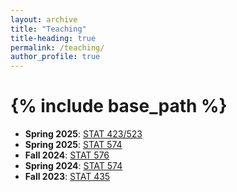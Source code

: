 ```yaml
---
layout: archive
title: "Teaching"
title-heading: true
permalink: /teaching/
author_profile: true
---
```


{% include base_path %}
===
* <b>Spring 2025</b>: <a href="/teaching/Stat523">STAT 423/523<a>
* <b>Spring 2025</b>: <a href="/teaching/Stat574">STAT 574<a>
* <b>Fall 2024</b>: <a href="/teaching/Stat576">STAT 576<a>
* <b>Spring 2024</b>: <a href="https://www.math.wsu.edu/faculty/ccai/stat574.html">STAT 574<a>
* <b>Fall 2023</b>: <a href="https://www.math.wsu.edu/faculty/ccai/stat435.html">STAT 435<a>

